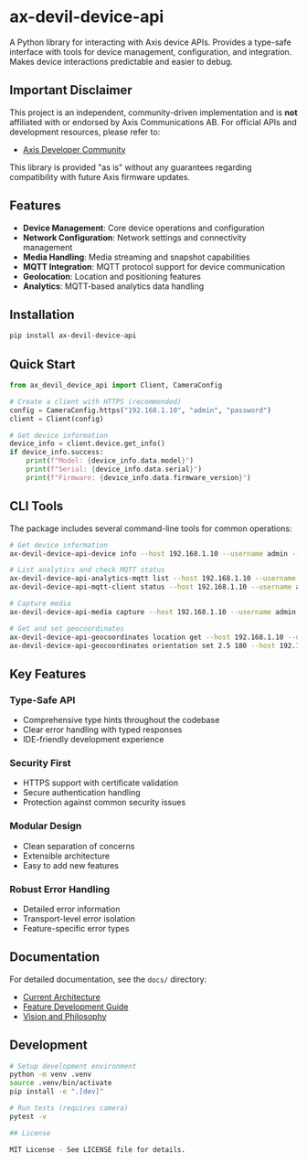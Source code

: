 # ax-devil-device-api

A Python library for interacting with Axis device APIs. Provides a type-safe interface with tools for device management, configuration, and integration. Makes device interactions predictable and easier to debug.

## Important Disclaimer

This project is an independent, community-driven implementation and is **not** affiliated with or endorsed by Axis Communications AB. For official APIs and development resources, please refer to:
- [Axis Developer Community](https://www.axis.com/en-us/developer)

This library is provided "as is" without any guarantees regarding compatibility with future Axis firmware updates.

## Features

- **Device Management**: Core device operations and configuration
- **Network Configuration**: Network settings and connectivity management
- **Media Handling**: Media streaming and snapshot capabilities
- **MQTT Integration**: MQTT protocol support for device communication
- **Geolocation**: Location and positioning features
- **Analytics**: MQTT-based analytics data handling

## Installation

```bash
pip install ax-devil-device-api
```

## Quick Start

```python
from ax_devil_device_api import Client, CameraConfig

# Create a client with HTTPS (recommended)
config = CameraConfig.https("192.168.1.10", "admin", "password")
client = Client(config)

# Get device information
device_info = client.device.get_info()
if device_info.success:
    print(f"Model: {device_info.data.model}")
    print(f"Serial: {device_info.data.serial}")
    print(f"Firmware: {device_info.data.firmware_version}")
```

## CLI Tools

The package includes several command-line tools for common operations:

```bash
# Get device information
ax-devil-device-api-device info --host 192.168.1.10 --username admin --password secret

# List analytics and check MQTT status
ax-devil-device-api-analytics-mqtt list --host 192.168.1.10 --username admin --password secret
ax-devil-device-api-mqtt-client status --host 192.168.1.10 --username admin --password secret

# Capture media
ax-devil-device-api-media capture --host 192.168.1.10 --username admin --password secret --output image.jpg

# Get and set geocoordinates
ax-devil-device-api-geocoordinates location get --host 192.168.1.10 --username admin --password secret
ax-devil-device-api-geocoordinates orientation set 2.5 180 --host 192.168.1.10 --username admin --password secret
```

## Key Features

### Type-Safe API
- Comprehensive type hints throughout the codebase
- Clear error handling with typed responses
- IDE-friendly development experience

### Security First
- HTTPS support with certificate validation
- Secure authentication handling
- Protection against common security issues

### Modular Design
- Clean separation of concerns
- Extensible architecture
- Easy to add new features

### Robust Error Handling
- Detailed error information
- Transport-level error isolation
- Feature-specific error types

## Documentation

For detailed documentation, see the `docs/` directory:
- [Current Architecture](docs/CURRENT_ARCHITECTURE.md)
- [Feature Development Guide](docs/FEATURE_DEVELOPMENT.md)
- [Vision and Philosophy](docs/VISION.md)

## Development

```bash
# Setup development environment
python -m venv .venv
source .venv/bin/activate
pip install -e ".[dev]"

# Run tests (requires camera)
pytest -v

## License

MIT License - See LICENSE file for details.